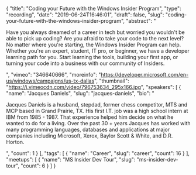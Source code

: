 {
  "title": "Coding your Future with the Windows Insider Program",
  "type": "recording",
  "date": "2019-06-24T16:46:01",
  "draft": false,
  "slug": "coding-your-future-with-the-windows-insider-program",
  "abstract": "<p>Have you always dreamed of a career in tech but worried you wouldn't be able to pick up coding? Are you afraid to take your code to the next level? No matter where you're starting, the Windows Insider Program can help. Whether you're an expert, student, IT pro, or beginner, we have a developer learning path for you. Start learning the tools, building your first app, or turning your code into a business with our community of Insiders.</p>",
  "vimeo": "346640666",
  "moreinfo": "https://developer.microsoft.com/en-us/windows/campaigns/us-tx-dallas",
  "thumbnail": "https://i.vimeocdn.com/video/796753634_295x166.jpg",
  "speakers": [
    {
      "name": "Jacques Daniels",
      "slug": "jacques-daniels",
      "bio": "<p>Jacques Daniels is a husband, stepdad, former chess competitor, MTS and MCP based in Grand Prairie, TX. His first I.T. job was a high school intern at IBM from 1985 - 1987. That experience helped him decide on what he wanted to do for a living. Over the past 30 + years Jacques has worked with many programming languages, databases and applications at major companies including Microsoft, Xerox, Baylor Scott & White, and D.R. Horton.</p>",
      "count": 1
    }
  ],
  "tags": [
    {
      "name": "Career",
      "slug": "career",
      "count": 16
    }
  ],
  "meetups": [
    {
      "name": "MS Insider Dev Tour",
      "slug": "ms-insider-dev-tour",
      "count": 6
    }
  ]
}